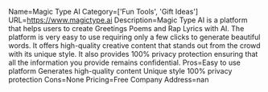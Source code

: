 Name=Magic Type AI
Category=['Fun Tools', 'Gift Ideas']
URL=https://www.magictype.ai
Description=Magic Type AI is a platform that helps users to create Greetings Poems and Rap Lyrics with AI. The platform is very easy to use requiring only a few clicks to generate beautiful words. It offers high-quality creative content that stands out from the crowd with its unique style. It also provides 100% privacy protection ensuring that all the information you provide remains confidential.
Pros=Easy to use platform Generates high-quality content Unique style 100% privacy protection
Cons=None
Pricing=Free
Company Address=nan
